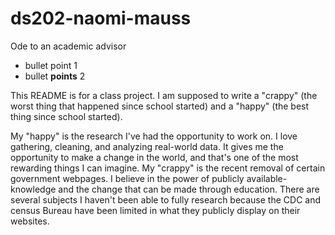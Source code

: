 # ds202-naomi-mauss
Ode to an academic advisor

- bullet point 1
- bullet **points** 2

This README is for a class project. I am supposed to write a "crappy" (the worst thing that happened since school started) and a "happy" (the best thing since school started).

My "happy" is the research I've had the opportunity to work on. I love gathering, cleaning, and analyzing real-world data. It gives me the opportunity to make a change in the world, and that's one of the most rewarding things I can imagine.
My "crappy" is the recent removal of certain government webpages. I believe in the power of publicly available-knowledge and the change that can be made through education. There are several subjects I haven't been able to fully research because the CDC and census Bureau have been limited in what they publicly display on their websites.
